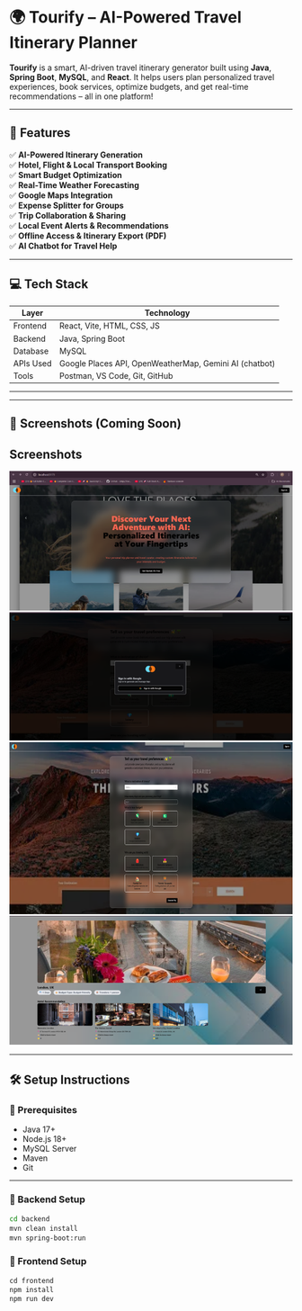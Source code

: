 # 🌍 Tourify – AI-Powered Travel Itinerary Planner

**Tourify** is a smart, AI-driven travel itinerary generator built using **Java**, **Spring Boot**, **MySQL**, and **React**. It helps users plan personalized travel experiences, book services, optimize budgets, and get real-time recommendations – all in one platform!

---

## 🚀 Features

✅ **AI-Powered Itinerary Generation**  
✅ **Hotel, Flight & Local Transport Booking**  
✅ **Smart Budget Optimization**  
✅ **Real-Time Weather Forecasting**  
✅ **Google Maps Integration**  
✅ **Expense Splitter for Groups**  
✅ **Trip Collaboration & Sharing**  
✅ **Local Event Alerts & Recommendations**  
✅ **Offline Access & Itinerary Export (PDF)**  
✅ **AI Chatbot for Travel Help**

---

## 💻 Tech Stack

| Layer       | Technology                 |
|-------------|----------------------------|
| Frontend    | React, Vite, HTML, CSS, JS |
| Backend     | Java, Spring Boot          |
| Database    | MySQL                      |
| APIs Used   | Google Places API, OpenWeatherMap, Gemini AI (chatbot) |
| Tools       | Postman, VS Code, Git, GitHub |

---

---

## 📸 Screenshots (Coming Soon)
## Screenshots
![Picture1](Picture1.png)
![Picture2](Picture2.png)
![Picture3](Picture3.png)
![Picture4](Picture4.png)

---

## 🛠️ Setup Instructions

### 📌 Prerequisites
- Java 17+
- Node.js 18+
- MySQL Server
- Maven
- Git

---

### 🔧 Backend Setup

```bash
cd backend
mvn clean install
mvn spring-boot:run
```

### 🔧 Frontend Setup
```
cd frontend
npm install
npm run dev
